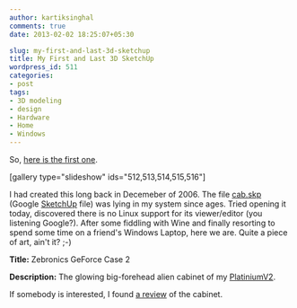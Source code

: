 ```yaml
---
author: kartiksinghal
comments: true
date: 2013-02-02 18:25:07+05:30

slug: my-first-and-last-3d-sketchup
title: My First and Last 3D SketchUp
wordpress_id: 511
categories:
- post
tags:
- 3D modeling
- design
- Hardware
- Home
- Windows
---
```


So, [here is the first one](http://k4rtik.wordpress.com/2013/02/01/28-days-challenge/).

[gallery type="slideshow" ids="512,513,514,515,516"]

I had created this long back in Decemeber of 2006. The file [cab.skp](http://dl.dropbox.com/u/10479492/cab.skp) (Google [SketchUp](http://sketchup.google.com/) file) was lying in my system since ages. Tried opening it today, discovered there is no Linux support for its viewer/editor (you listening Google?). After some fiddling with Wine and finally resorting to spend some time on a friend's Windows Laptop, here we are. Quite a piece of art, ain't it? ;-)

**Title:** Zebronics GeForce Case 2

**Description:** The glowing big-forehead alien cabinet of my [PlatiniumV2](https://www.facebook.com/media/set/?set=a.1644154190884.2091654.1447742462&type=1&l=f0f82b8b76).

If somebody is interested, I found [a review](http://skajind.blogspot.in/2009/04/zebronics-geforce-case-2-reviews.html) of the cabinet.
